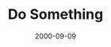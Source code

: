 ---
layout: message
category: message
series: "Making Life Work"
title: "Do Something"
date: 2000-09-09
audio-description: "Join us as we investigate the collection of &quot;common&quot; sense in the book of Proverbs."
audio: ""
audio-title: "Do Something"
audio-duration: ":"
---